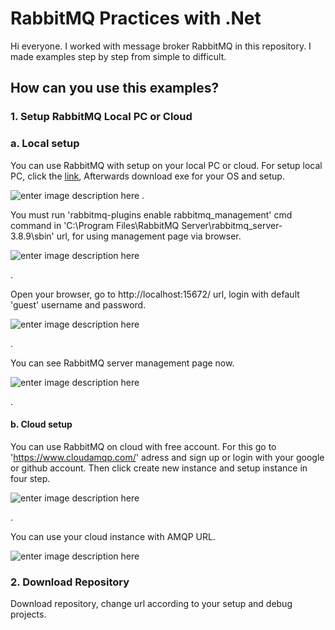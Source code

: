# RabbitMQ Practices with .Net

Hi everyone. I worked with message broker RabbitMQ in this repository. I made examples step by step from simple to difficult. 


## How can you use this examples?


### 1. Setup RabbitMQ Local PC or Cloud

### a. Local setup

You can use RabbitMQ with setup on your local PC or cloud. For setup local PC, click the [link](https://www.rabbitmq.com/download.html), Afterwards download exe for your OS  and setup.

![enter image description here](https://i.ibb.co/fnsbwsh/Rabbit-MQDownload.png)
.


You must run 'rabbitmq-plugins enable rabbitmq_management' cmd command in 'C:\Program Files\RabbitMQ Server\rabbitmq_server-3.8.9\sbin' url, for using management page via browser.


![enter image description here](https://i.ibb.co/HPF5Spc/cmd.png)

.

Open your browser, go to http://localhost:15672/ url, login with default 'guest' username and password.


![enter image description here](https://i.ibb.co/JsGWzSZ/loginpage.png)

.

You can see RabbitMQ server management page now.


![enter image description here](https://i.ibb.co/hLWtbxW/localmanagement-Page.png)

.

#### b. Cloud setup

You can use RabbitMQ on cloud with free account. For this go to 'https://www.cloudamqp.com/' adress and sign up or login with your google or github account. Then click create new instance and setup instance in four step.


![enter image description here](https://i.ibb.co/ZMWfGhj/cloud-Create.png)


.

You can use your cloud instance with AMQP URL.

![enter image description here](https://i.ibb.co/v482SYH/clouddetail.png)



### 2. Download Repository
Download repository, change url according to your setup and debug projects.
